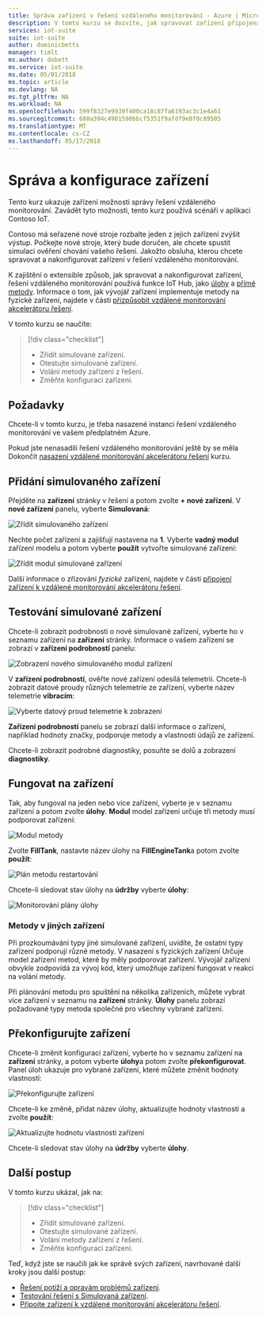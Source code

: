 ```yaml
---
title: Správa zařízení v řešení vzdáleného monitorování - Azure | Microsoft Docs
description: V tomto kurzu se dozvíte, jak spravovat zařízení připojená k řešení vzdáleného monitorování.
services: iot-suite
suite: iot-suite
author: dominicbetts
manager: timlt
ms.author: dobett
ms.service: iot-suite
ms.date: 05/01/2018
ms.topic: article
ms.devlang: NA
ms.tgt_pltfrm: NA
ms.workload: NA
ms.openlocfilehash: 599f8327e9939f400ca18c87fa6193ac3c1e4a61
ms.sourcegitcommit: 688a394c4901590bbcf5351f9afdf9e8f0c89505
ms.translationtype: MT
ms.contentlocale: cs-CZ
ms.lasthandoff: 05/17/2018
---
```

# <a name="manage-and-configure-your-devices"></a>Správa a konfigurace zařízení

Tento kurz ukazuje zařízení možnosti správy řešení vzdáleného monitorování. Zavádět tyto možnosti, tento kurz používá scénáři v aplikaci Contoso IoT.

Contoso má seřazené nové stroje rozbalte jeden z jejich zařízení zvýšit výstup. Počkejte nové stroje, který bude doručen, ale chcete spustit simulaci ověření chování vašeho řešení. Jakožto obsluha, kterou chcete spravovat a nakonfigurovat zařízení v řešení vzdáleného monitorování.

K zajištění o extensible způsob, jak spravovat a nakonfigurovat zařízení, řešení vzdáleného monitorování používá funkce IoT Hub, jako [úlohy](../iot-hub/iot-hub-devguide-jobs.md) a [přímé metody](../iot-hub/iot-hub-devguide-direct-methods.md). Informace o tom, jak vývojář zařízení implementuje metody na fyzické zařízení, najdete v části [přizpůsobit vzdálené monitorování akcelerátoru řešení](../iot-accelerators/iot-accelerators-remote-monitoring-customize.md).

V tomto kurzu se naučíte:

>[!div class="checklist"]
> * Zřídit simulované zařízení.
> * Otestujte simulované zařízení.
> * Volání metody zařízení z řešení.
> * Změňte konfiguraci zařízení.

## <a name="prerequisites"></a>Požadavky

Chcete-li v tomto kurzu, je třeba nasazené instanci řešení vzdáleného monitorování ve vašem předplatném Azure.

Pokud jste nenasadili řešení vzdáleného monitorování ještě by se měla Dokončit [nasazení vzdálené monitorování akcelerátoru řešení](../iot-accelerators/iot-accelerators-remote-monitoring-deploy.md) kurzu.

## <a name="add-a-simulated-device"></a>Přidání simulovaného zařízení

Přejděte na **zařízení** stránky v řešení a potom zvolte **+ nové zařízení**. V **nové zařízení** panelu, vyberte **Simulovaná**:

![Zřídit simulovaného zařízení](media/iot-suite-remote-monitoring-manage/devicesprovision.png)

Nechte počet zařízení a zajišťují nastavena na **1**. Vyberte **vadný modul** zařízení modelu a potom vyberte **použít** vytvořte simulované zařízení:

![Zřídit modul simulované zařízení](media/iot-suite-remote-monitoring-manage/devicesprovisionengine.png)

Další informace o zřizování *fyzické* zařízení, najdete v části [připojení zařízení k vzdálené monitorování akcelerátoru řešení](iot-suite-connecting-devices-node.md).

## <a name="test-the-simulated-device"></a>Testování simulované zařízení

Chcete-li zobrazit podrobnosti o nové simulované zařízení, vyberte ho v seznamu zařízení na **zařízení** stránky. Informace o vašem zařízení se zobrazí v **zařízení podrobností** panelu:

![Zobrazení nového simulovaného modul zařízení](media/iot-suite-remote-monitoring-manage/devicesviewnew.png)

V **zařízení podrobností**, ověřte nové zařízení odesílá telemetrii. Chcete-li zobrazit datové proudy různých telemetrie ze zařízení, vyberte název telemetrie **vibracím**:

![Vyberte datový proud telemetrie k zobrazení](media/iot-suite-remote-monitoring-manage/devicesvibration.png)

**Zařízení podrobností** panelu se zobrazí další informace o zařízení, například hodnoty značky, podporuje metody a vlastnosti údajů ze zařízení.

Chcete-li zobrazit podrobné diagnostiky, posuňte se dolů a zobrazení **diagnostiky**.

## <a name="act-on-a-device"></a>Fungovat na zařízení

Tak, aby fungoval na jeden nebo více zařízení, vyberte je v seznamu zařízení a potom zvolte **úlohy**. **Modul** model zařízení určuje tři metody musí podporovat zařízení:

![Modul metody](media/iot-suite-remote-monitoring-manage/devicesmethods.png)

Zvolte **FillTank**, nastavte název úlohy na **FillEngineTank**a potom zvolte **použít**:

![Plán metodu restartování](media/iot-suite-remote-monitoring-manage/devicesrestartengine.png)

Chcete-li sledovat stav úlohy na **údržby** vyberte **úlohy**:

![Monitorování plány úlohy](media/iot-suite-remote-monitoring-manage/maintenancerestart.png)

### <a name="methods-in-other-devices"></a>Metody v jiných zařízení

Při prozkoumávání typy jiné simulované zařízení, uvidíte, že ostatní typy zařízení podporují různé metody. V nasazení s fyzických zařízení Určuje model zařízení metod, které by měly podporovat zařízení. Vývojář zařízení obvykle zodpovídá za vývoj kód, který umožňuje zařízení fungovat v reakci na volání metody.

Při plánování metodu pro spuštění na několika zařízeních, můžete vybrat více zařízení v seznamu na **zařízení** stránky. **Úlohy** panelu zobrazí požadované typy metoda společné pro všechny vybrané zařízení.

## <a name="reconfigure-a-device"></a>Překonfigurujte zařízení

Chcete-li změnit konfiguraci zařízení, vyberte ho v seznamu zařízení na **zařízení** stránky, a potom vyberte **úlohy**a potom zvolte **překonfigurovat**. Panel úloh ukazuje pro vybrané zařízení, které můžete změnit hodnoty vlastností:

![Překonfigurujte zařízení](media/iot-suite-remote-monitoring-manage/devicesreconfigure.png)

Chcete-li ke změně, přidat název úlohy, aktualizujte hodnoty vlastností a zvolte **použít**:

![Aktualizujte hodnotu vlastnosti zařízení](media/iot-suite-remote-monitoring-manage/devicesreconfigurephysical.png)

Chcete-li sledovat stav úlohy na **údržby** vyberte **úlohy**.

## <a name="next-steps"></a>Další postup

V tomto kurzu ukázal, jak na:

<!-- Repeat task list from intro -->
>[!div class="checklist"]
> * Zřídit simulované zařízení.
> * Otestujte simulované zařízení.
> * Volání metody zařízení z řešení.
> * Změňte konfiguraci zařízení.

Teď, když jste se naučili jak ke správě svých zařízení, navrhované další kroky jsou další postup:

* [Řešení potíží a opravám problémů zařízení](iot-suite-remote-monitoring-maintain.md).
* [Testování řešení s Simulovaná zařízení](iot-suite-remote-monitoring-test.md).
* [Připojte zařízení k vzdálené monitorování akcelerátoru řešení](iot-suite-connecting-devices-node.md).

<!-- Next tutorials in the sequence -->